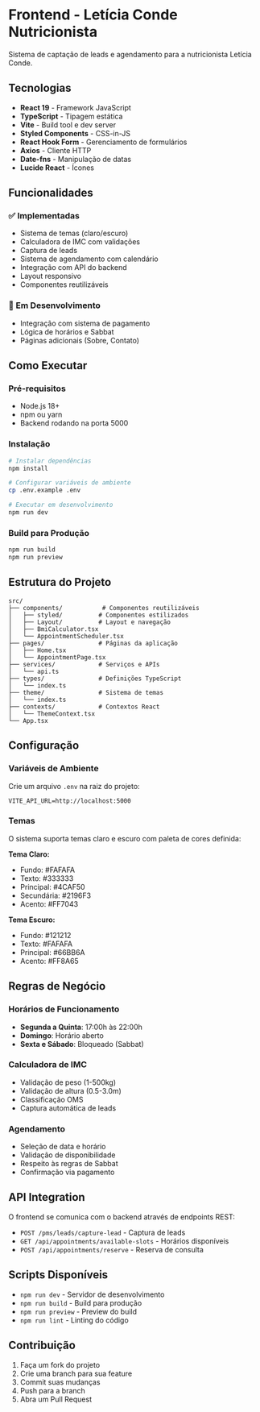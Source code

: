 # Frontend - Letícia Conde Nutricionista

Sistema de captação de leads e agendamento para a nutricionista Letícia Conde.

## Tecnologias

- **React 19** - Framework JavaScript
- **TypeScript** - Tipagem estática
- **Vite** - Build tool e dev server
- **Styled Components** - CSS-in-JS
- **React Hook Form** - Gerenciamento de formulários
- **Axios** - Cliente HTTP
- **Date-fns** - Manipulação de datas
- **Lucide React** - Ícones

## Funcionalidades

### ✅ Implementadas

- Sistema de temas (claro/escuro)
- Calculadora de IMC com validações
- Captura de leads
- Sistema de agendamento com calendário
- Integração com API do backend
- Layout responsivo
- Componentes reutilizáveis

### 🚧 Em Desenvolvimento

- Integração com sistema de pagamento
- Lógica de horários e Sabbat
- Páginas adicionais (Sobre, Contato)

## Como Executar

### Pré-requisitos

- Node.js 18+
- npm ou yarn
- Backend rodando na porta 5000

### Instalação

```bash
# Instalar dependências
npm install

# Configurar variáveis de ambiente
cp .env.example .env

# Executar em desenvolvimento
npm run dev
```

### Build para Produção

```bash
npm run build
npm run preview
```

## Estrutura do Projeto

```
src/
├── components/           # Componentes reutilizáveis
│   ├── styled/          # Componentes estilizados
│   ├── Layout/          # Layout e navegação
│   ├── BmiCalculator.tsx
│   └── AppointmentScheduler.tsx
├── pages/               # Páginas da aplicação
│   ├── Home.tsx
│   └── AppointmentPage.tsx
├── services/            # Serviços e APIs
│   └── api.ts
├── types/               # Definições TypeScript
│   └── index.ts
├── theme/               # Sistema de temas
│   └── index.ts
├── contexts/            # Contextos React
│   └── ThemeContext.tsx
└── App.tsx
```

## Configuração

### Variáveis de Ambiente

Crie um arquivo `.env` na raiz do projeto:

```env
VITE_API_URL=http://localhost:5000
```

### Temas

O sistema suporta temas claro e escuro com paleta de cores definida:

**Tema Claro:**

- Fundo: #FAFAFA
- Texto: #333333
- Principal: #4CAF50
- Secundária: #2196F3
- Acento: #FF7043

**Tema Escuro:**

- Fundo: #121212
- Texto: #FAFAFA
- Principal: #66BB6A
- Acento: #FF8A65

## Regras de Negócio

### Horários de Funcionamento

- **Segunda a Quinta**: 17:00h às 22:00h
- **Domingo**: Horário aberto
- **Sexta e Sábado**: Bloqueado (Sabbat)

### Calculadora de IMC

- Validação de peso (1-500kg)
- Validação de altura (0.5-3.0m)
- Classificação OMS
- Captura automática de leads

### Agendamento

- Seleção de data e horário
- Validação de disponibilidade
- Respeito às regras de Sabbat
- Confirmação via pagamento

## API Integration

O frontend se comunica com o backend através de endpoints REST:

- `POST /pms/leads/capture-lead` - Captura de leads
- `GET /api/appointments/available-slots` - Horários disponíveis
- `POST /api/appointments/reserve` - Reserva de consulta

## Scripts Disponíveis

- `npm run dev` - Servidor de desenvolvimento
- `npm run build` - Build para produção
- `npm run preview` - Preview do build
- `npm run lint` - Linting do código

## Contribuição

1. Faça um fork do projeto
2. Crie uma branch para sua feature
3. Commit suas mudanças
4. Push para a branch
5. Abra um Pull Request
